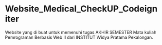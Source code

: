 # Website_Medical_CheckUP_Codeigniter
Website yang di buat untuk memenuhi tugas AKHIR SEMESTER Mata kuliah Pemrograman Berbasis Web II dari INSTITUT Widya Pratama Pekalongan.

